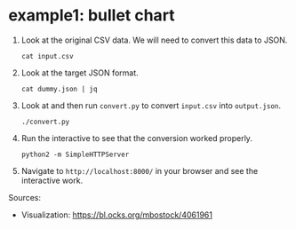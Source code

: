 # example1: bullet chart

1. Look at the original CSV data. We will need to convert this data to JSON.

    ```
    cat input.csv
    ```

2. Look at the target JSON format.

    ```
    cat dummy.json | jq
    ```

3. Look at and then run `convert.py` to convert `input.csv` into `output.json`.

    ```
    ./convert.py
    ```

4. Run the interactive to see that the conversion worked properly.

    ```
    python2 -m SimpleHTTPServer
    ```

5. Navigate to `http://localhost:8000/` in your browser and see the interactive work.

Sources:
- Visualization: https://bl.ocks.org/mbostock/4061961
